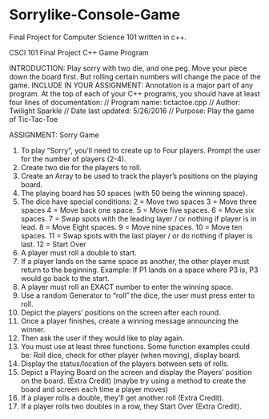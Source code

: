 # Sorrylike-Console-Game
Final Project for Computer Science 101 written in c++.
 
CSCI 101 Final Project
C++ Game Program

INTRODUCTION: Play sorry with two die, and one peg. Move your piece down the board first. But rolling certain numbers will change the pace of the game. 
INCLUDE IN YOUR ASSIGNMENT: Annotation is a major part of any program. At the top of each of your C++ programs, you should have at least four lines of documentation:
// Program name: tictactoe.cpp
// Author: Twilight Sparkle
// Date last updated: 5/26/2016
// Purpose: Play the game of Tic-Tac-Toe

ASSIGNMENT: Sorry Game
	
1. To play “Sorry”, you’ll need to create up to Four players.
	Prompt the user for the number of players (2-4).
3. Create two die for the players to roll.
4. Create an Array to be used to track the player’s positions on the playing board.
5. The playing board has 50 spaces (with 50 being the winning space).
6. The dice have special conditions:
	2 = Move two spaces
	3 = Move three spaces
	4 = Move back one space.
	5 = Move five spaces.
	6 = Move six spaces.
	7 = Swap spots with the leading layer / or nothing if player is in lead.
	8 = Move Eight spaces.
	9 = Move nine spaces.
	10 = Move ten spaces.
	11 = Swap spots with the last player / or do nothing if player is last.
	12 = Start Over
6.  A player must roll a double to start.
7.  If a player lands on the same space as another, the other player must return to the beginning.
	Example: If P1 lands on a space where P3 is, P3 would go back to the start.
8. A player must roll an EXACT number to enter the winning space.
9. Use a random Generator to “roll” the dice, the user must press enter to roll.
10. Depict the players’ positions on the screen after each round.
11. Once a player finishes, create a winning message announcing the winner.
12. Then ask the user if they would like to play again.
13. You must use at least three functions. Some function examples could be:
	Roll dice, check for other player (when moving), display board.
14. Display the status/location of the players between sets of rolls.
15. Depict a Playing Board on the screen and display the Players’ position on the board. (Extra Credit)
	(maybe try using a method to create the board and screen each time a player moves)
16. If a player rolls a double, they’ll get another roll (Extra Credit).
17. If a player rolls two doubles in a row, they Start Over (Extra Credit).

